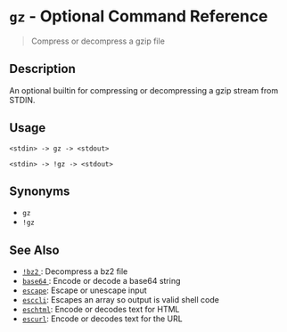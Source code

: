 # `gz`  - Optional Command Reference

> Compress or decompress a gzip file

## Description

An optional builtin for compressing or decompressing a gzip stream from STDIN.

## Usage

```
<stdin> -> gz -> <stdout>

<stdin> -> !gz -> <stdout>
```

## Synonyms

* `gz`
* `!gz`


## See Also

* [`!bz2` ](../optional/bz2.md):
  Decompress a bz2 file
* [`base64` ](../optional/base64.md):
  Encode or decode a base64 string
* [`escape`](../commands/escape.md):
  Escape or unescape input 
* [`esccli`](../commands/esccli.md):
  Escapes an array so output is valid shell code
* [`eschtml`](../commands/eschtml.md):
  Encode or decodes text for HTML
* [`escurl`](../commands/escurl.md):
  Encode or decodes text for the URL